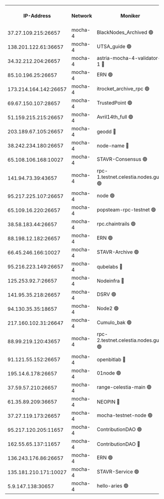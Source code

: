 


<table><tr><th>IP-Address</th><th>Network</th><th>Moniker</th><th>Latest Block Height</th><th>Earliest Block Height</th><th>Catching Up</th><th>Tx Index</th><th>Voting Power</th><th>Scan Time</th></tr><tr><td>37.27.109.215:26657</td><td>mocha-4</td><td>BlackNodes_Archived 🟢</td><td>2793816</td><td>1</td><td>False</td><td>off</td><td>0</td><td>2024-09-27T06:03:36.754877088UTC</td></tr><tr><td>138.201.122.61:36657</td><td>mocha-4</td><td>UTSA_guide 🟢</td><td>2793816</td><td>1</td><td>False</td><td>on</td><td>0</td><td>2024-09-27T06:03:41.171478775UTC</td></tr><tr><td>34.32.212.204:26657</td><td>mocha-4</td><td>astria-mocha-4-validator-1 🔴</td><td>2793816</td><td>1</td><td>False</td><td>on</td><td>10509044</td><td>2024-09-27T06:03:41.521471990UTC</td></tr><tr><td>85.10.196.25:26657</td><td>mocha-4</td><td>ERN 🟢</td><td>2793817</td><td>1</td><td>False</td><td>off</td><td>0</td><td>2024-09-27T06:03:45.952243664UTC</td></tr><tr><td>173.214.164.142:26657</td><td>mocha-4</td><td>itrocket_archive_rpc 🟢</td><td>2793820</td><td>1</td><td>False</td><td>on</td><td>0</td><td>2024-09-27T06:04:20.781818033UTC</td></tr><tr><td>69.67.150.107:28657</td><td>mocha-4</td><td>TrustedPoint 🟢</td><td>2793821</td><td>1</td><td>False</td><td>on</td><td>0</td><td>2024-09-27T06:04:34.292075791UTC</td></tr><tr><td>51.159.215.215:26657</td><td>mocha-4</td><td>Avril14th_full 🟢</td><td>2793823</td><td>1</td><td>False</td><td>on</td><td>0</td><td>2024-09-27T06:04:59.674588370UTC</td></tr><tr><td>203.189.67.105:26657</td><td>mocha-4</td><td>geodd 🔴</td><td>2793823</td><td>1</td><td>False</td><td>on</td><td>100080</td><td>2024-09-27T06:05:02.626063702UTC</td></tr><tr><td>38.242.234.180:26657</td><td>mocha-4</td><td>node-name 🔴</td><td>2793824</td><td>1</td><td>False</td><td>off</td><td>4051757</td><td>2024-09-27T06:05:13.451858493UTC</td></tr><tr><td>65.108.106.168:10027</td><td>mocha-4</td><td>STAVR-Consensus 🟢</td><td>2793826</td><td>1</td><td>False</td><td>on</td><td>0</td><td>2024-09-27T06:05:33.619527339UTC</td></tr><tr><td>141.94.73.39:43657</td><td>mocha-4</td><td>rpc-1.testnet.celestia.nodes.guru 🟢</td><td>2793826</td><td>1</td><td>False</td><td>off</td><td>0</td><td>2024-09-27T06:05:39.020811558UTC</td></tr><tr><td>95.217.225.107:26657</td><td>mocha-4</td><td>node 🟢</td><td>2793827</td><td>1</td><td>False</td><td>on</td><td>0</td><td>2024-09-27T06:05:50.885284931UTC</td></tr><tr><td>65.109.16.220:26657</td><td>mocha-4</td><td>popsteam-rpc-testnet 🟢</td><td>2793828</td><td>1</td><td>False</td><td>on</td><td>0</td><td>2024-09-27T06:06:04.167484711UTC</td></tr><tr><td>38.58.183.44:26657</td><td>mocha-4</td><td>rpc.chaintrails 🟢</td><td>2793828</td><td>1</td><td>False</td><td>on</td><td>0</td><td>2024-09-27T06:06:15.088169331UTC</td></tr><tr><td>88.198.12.182:26657</td><td>mocha-4</td><td>ERN 🟢</td><td>2793829</td><td>1</td><td>False</td><td>off</td><td>0</td><td>2024-09-27T06:06:25.649658816UTC</td></tr><tr><td>66.45.246.166:10027</td><td>mocha-4</td><td>STAVR-Archive 🟢</td><td>2793780</td><td>1</td><td>False</td><td>on</td><td>0</td><td>2024-09-27T06:06:33.197732838UTC</td></tr><tr><td>95.216.223.149:26657</td><td>mocha-4</td><td>qubelabs 🔴</td><td>2793829</td><td>1917526</td><td>False</td><td>on</td><td>64651386</td><td>2024-09-27T06:06:28.101117313UTC</td></tr><tr><td>125.253.92.7:26657</td><td>mocha-4</td><td>Nodeinfra 🔴</td><td>2793818</td><td>2070001</td><td>False</td><td>on</td><td>500001</td><td>2024-09-27T06:03:55.411382755UTC</td></tr><tr><td>141.95.35.218:26657</td><td>mocha-4</td><td>DSRV 🟢</td><td>2793826</td><td>2070001</td><td>False</td><td>off</td><td>0</td><td>2024-09-27T06:05:39.387094340UTC</td></tr><tr><td>94.130.35.35:18657</td><td>mocha-4</td><td>Node2 🟢</td><td>2585030</td><td>2256001</td><td>False</td><td>on</td><td>0</td><td>2024-09-27T06:06:33.762769828UTC</td></tr><tr><td>217.160.102.31:26647</td><td>mocha-4</td><td>Cumulo_bak 🟢</td><td>2793825</td><td>2300001</td><td>False</td><td>on</td><td>0</td><td>2024-09-27T06:05:26.573821107UTC</td></tr><tr><td>88.99.219.120:43657</td><td>mocha-4</td><td>rpc-2.testnet.celestia.nodes.guru 🟢</td><td>2793825</td><td>2368594</td><td>False</td><td>on</td><td>0</td><td>2024-09-27T06:05:26.094440853UTC</td></tr><tr><td>91.121.55.152:26657</td><td>mocha-4</td><td>openbitlab 🔴</td><td>2793817</td><td>2533260</td><td>False</td><td>off</td><td>501058</td><td>2024-09-27T06:03:48.346628151UTC</td></tr><tr><td>195.14.6.178:26657</td><td>mocha-4</td><td>01node 🟢</td><td>2793823</td><td>2584501</td><td>False</td><td>on</td><td>0</td><td>2024-09-27T06:04:55.223137874UTC</td></tr><tr><td>37.59.57.210:26657</td><td>mocha-4</td><td>range-celestia-main 🟢</td><td>2793829</td><td>2589477</td><td>False</td><td>off</td><td>0</td><td>2024-09-27T06:06:30.456088484UTC</td></tr><tr><td>61.35.89.209:36657</td><td>mocha-4</td><td>NEOPIN 🔴</td><td>2793828</td><td>2592001</td><td>False</td><td>off</td><td>100001</td><td>2024-09-27T06:06:12.205478305UTC</td></tr><tr><td>37.27.119.173:26657</td><td>mocha-4</td><td>mocha-testnet-node 🟢</td><td>2793826</td><td>2631379</td><td>False</td><td>on</td><td>0</td><td>2024-09-27T06:05:33.204075603UTC</td></tr><tr><td>95.217.120.205:11657</td><td>mocha-4</td><td>ContributionDAO 🟢</td><td>2793827</td><td>2723055</td><td>False</td><td>on</td><td>0</td><td>2024-09-27T06:05:50.444344082UTC</td></tr><tr><td>162.55.65.137:11657</td><td>mocha-4</td><td>ContributionDAO 🔴</td><td>2793824</td><td>2763772</td><td>False</td><td>off</td><td>4000504</td><td>2024-09-27T06:05:06.975910483UTC</td></tr><tr><td>136.243.176.86:26657</td><td>mocha-4</td><td>ERN 🟢</td><td>2793826</td><td>2771501</td><td>False</td><td>off</td><td>0</td><td>2024-09-27T06:05:41.739696611UTC</td></tr><tr><td>135.181.210.171:10027</td><td>mocha-4</td><td>STAVR-Service 🟢</td><td>2793825</td><td>2792001</td><td>False</td><td>on</td><td>0</td><td>2024-09-27T06:05:36.595209318UTC</td></tr><tr><td>5.9.147.138:30657</td><td>mocha-4</td><td>hello-aries 🟢</td><td>2793820</td><td>2792501</td><td>False</td><td>off</td><td>0</td><td>2024-09-27T06:04:27.272134140UTC</td></tr></table>